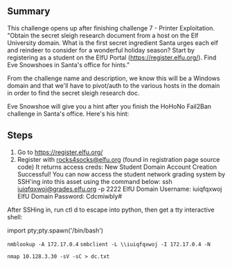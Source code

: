## Summary
This challenge opens up after finishing challenge 7 - Printer Exploitation. \
"Obtain the secret sleigh research document from a host on the Elf University domain. What is the first secret ingredient Santa urges each elf and reindeer to consider for a wonderful holiday season? Start by registering as a student on the ElfU Portal (https://register.elfu.org/). Find Eve Snowshoes in Santa's office for hints."

From the challenge name and description, we know this will be a Windows domain and that we'll have to pivot/auth to the various hosts in the domain in order to find the secret sleigh research doc.

Eve Snowshoe will give you a hint after you finish the HoHoNo Fail2Ban challenge in Santa's office. Here's his hint:


## Steps
1. Go to https://register.elfu.org/
2. Register with rocks4socks@elfu.org (found in registration page source code)
It returns access creds:
New Student Domain Account Creation Successful!
You can now access the student network grading system by SSH'ing into this asset using the command below:
ssh iuiqfqxwoj@grades.elfu.org -p 2222
ElfU Domain Username: iuiqfqxwoj
ElfU Domain Password: Cdcmiwbly#

After SSHing in, run ctl d to escape into python, then get a tty interactive shell:

import pty;pty.spawn('/bin/bash')

`nmblookup -A 172.17.0.4`
`smbclient -L \\iuiqfqxwoj -I 172.17.0.4 -N`

`nmap 10.128.3.30 -sV -sC > dc.txt`
